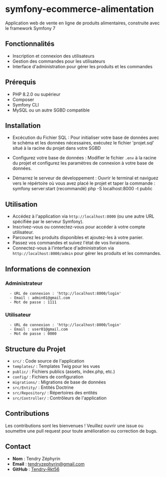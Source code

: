 # symfony-ecommerce-alimentation
Application web de vente en ligne de produits alimentaires, construite avec le framework Symfony 7

## Fonctionnalités
- Inscription et connexion des utilisateurs
- Gestion des commandes pour les utilisateurs
- Interface d'administration pour gérer les produits et les commandes

## Prérequis
- PHP 8.2.0 ou supérieur
- Composer
- Symfony CLI
- MySQL ou un autre SGBD compatible

## Installation
- Excécution du Fichier SQL :
    Pour initialiser votre base de données avec le schéma et les données nécessaires, exécutez le fichier 'projet.sql' situé à la racine du projet dans votre SGBD	 

- Configurez votre base de données :
    Modifier le fichier `.env` à la racine du projet et configurez les paramètres de connexion à votre base de données.

- Démarrez le serveur de développement :
    Ouvrir le terminal et naviguez vers le répértoire où vous avez placé le projet et taper la commande :
    symfony server:start (recommandé)
    php -S localhost:8000 -t public

## Utilisation
- Accédez à l'application via `http://localhost:8000` (ou une autre URL spécifiée par le serveur Symfony).
- Inscrivez-vous ou connectez-vous pour accéder à votre compte utilisateur.
- Parcourez les produits disponibles et ajoutez-les à votre panier.
- Passez vos commandes et suivez l'état de vos livraisons.
- Connectez-vous à l'interface d'administration via `http://localhost:8000/admin` pour gérer les produits et les commandes.
  
## Informations de connexion 
  ### Administrateur
      - URL de connexion : 'http://localhost:8000/login'
      - Email : admin01@gmail.com
      - Mot de passe : 1111
  ### Utilisateur
      - URL de connexion : 'http://localhost:8000/login'
      - Email : user01@gmail.com
      - Mot de passe : 0000

## Structure du Projet
- `src/` : Code source de l'application
- `templates/` : Templates Twig pour les vues
- `public/` : Fichiers publics (assets, index.php, etc.)
- `config/` : Fichiers de configuration
- `migrations/` : Migrations de base de données
- `src/Entity/` : Entités Doctrine
- `src/Repository/` : Répertoires des entités
- `src/Controller/` : Contrôleurs de l'application

## Contributions
Les contributions sont les bienvenues ! Veuillez ouvrir une issue ou soumettre une pull request pour toute amélioration ou correction de bugs.

## Contact
- **Nom** : Tendry Zéphyrin
- **Email** : tendryzephyrin@gmail.com
- **GitHub** : [Tendry-Rkt56](https://github.com/Tendry-Rkt56)
